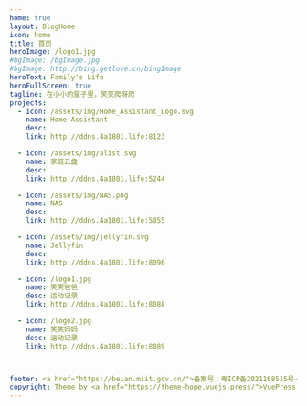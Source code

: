 ```yaml
---
home: true
layout: BlogHome
icon: home
title: 首页
heroImage: /logo1.jpg
#bgImage: /bgImage.jpg
#bgImage: http://bing.getlove.cn/bingImage
heroText: Family's Life
heroFullScreen: true
tagline: 在小小的屋子里，笑笑爬呀爬
projects:
  - icon: /assets/img/Home_Assistant_Logo.svg
    name: Home Assistant
    desc: 
    link: http://ddns.4a1801.life:8123

  - icon: /assets/img/alist.svg
    name: 家庭云盘
    desc: 
    link: http://ddns.4a1801.life:5244

  - icon: /assets/img/NAS.png
    name: NAS
    desc: 
    link: http://ddns.4a1801.life:5055

  - icon: /assets/img/jellyfin.svg
    name: Jellyfin
    desc: 
    link: http://ddns.4a1801.life:8096

  - icon: /logo1.jpg
    name: 笑笑爸爸
    desc: 运动记录
    link: http://ddns.4a1801.life:8088

  - icon: /logo2.jpg
    name: 笑笑妈妈
    desc: 运动记录
    link: http://ddns.4a1801.life:8089



footer: <a href="https://beian.miit.gov.cn/">备案号：粤ICP备2021168515号-1</a>
copyright: Theme by <a href="https://theme-hope.vuejs.press/">VuePress Theme Hope</a> | MIT Licensed, Copyright © 2019-present Mr.Hope
---
```


